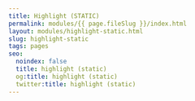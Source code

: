 ```yaml
---
title: Highlight (STATIC)
permalink: modules/{{ page.fileSlug }}/index.html
layout: modules/highlight-static.html
slug: highlight-static
tags: pages
seo:
  noindex: false
  title: highlight (static)
  og:title: highlight (static)
  twitter:title: highlight (static)
---
```



